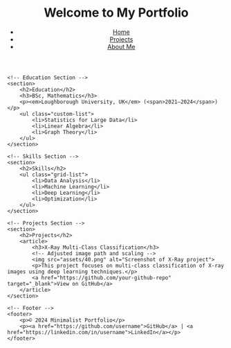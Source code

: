<!DOCTYPE html>
<html lang="en">
<head>
    <meta charset="UTF-8">
    <meta name="viewport" content="width=device-width, initial-scale=1.0">
    <meta name="description" content="Personal portfolio showcasing my projects and skills.">
    <link rel="stylesheet" href="assets/styles.css">
    <title>Minimalist Portfolio</title>
</head>
<body>
    <!-- Header Section -->
    <header>
        <h1>Welcome to My Portfolio</h1>
        <nav>
            <ul class="inline-list">
                <li><a href="index.html">Home</a></li>
                <li><a href="projects.html">Projects</a></li>
                <li><a href="about.html">About Me</a></li>
            </ul>
        </nav>
    </header>

    <!-- Education Section -->
    <section>
        <h2>Education</h2>
        <h3>BSc, Mathematics</h3>
        <p><em>Loughborough University, UK</em> (<span>2021–2024</span>)</p>
        <ul class="custom-list">
            <li>Statistics for Large Data</li>
            <li>Linear Algebra</li>
            <li>Graph Theory</li>
        </ul>
    </section>

    <!-- Skills Section -->
    <section>
        <h2>Skills</h2>
        <ul class="grid-list">
            <li>Data Analysis</li>
            <li>Machine Learning</li>
            <li>Deep Learning</li>
            <li>Optimization</li>
        </ul>
    </section>

    <!-- Projects Section -->
    <section>
        <h2>Projects</h2>
        <article>
            <h3>X-Ray Multi-Class Classification</h3>
            <!-- Adjusted image path and scaling -->
            <img src="assets/40.png" alt="Screenshot of X-Ray project">
            <p>This project focuses on multi-class classification of X-ray images using deep learning techniques.</p>
            <a href="https://github.com/your-github-repo" target="_blank">View on GitHub</a>
        </article>
    </section>

    <!-- Footer -->
    <footer>
        <p>© 2024 Minimalist Portfolio</p>
        <p><a href="https://github.com/username">GitHub</a> | <a href="https://linkedin.com/in/username">LinkedIn</a></p>
    </footer>
</body>
</html>
